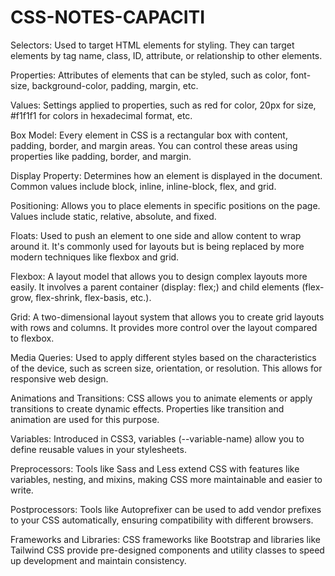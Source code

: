 # CSS-NOTES-CAPACITI

Selectors: Used to target HTML elements for styling. They can target elements by tag name, class, ID, attribute, or relationship to other elements.

Properties: Attributes of elements that can be styled, such as color, font-size, background-color, padding, margin, etc.

Values: Settings applied to properties, such as red for color, 20px for size, #f1f1f1 for colors in hexadecimal format, etc.

Box Model: Every element in CSS is a rectangular box with content, padding, border, and margin areas. You can control these areas using properties like padding, border, and margin.

Display Property: Determines how an element is displayed in the document. Common values include block, inline, inline-block, flex, and grid.

Positioning: Allows you to place elements in specific positions on the page. Values include static, relative, absolute, and fixed.

Floats: Used to push an element to one side and allow content to wrap around it. It's commonly used for layouts but is being replaced by more modern techniques like flexbox and grid.

Flexbox: A layout model that allows you to design complex layouts more easily. It involves a parent container (display: flex;) and child elements (flex-grow, flex-shrink, flex-basis, etc.).

Grid: A two-dimensional layout system that allows you to create grid layouts with rows and columns. It provides more control over the layout compared to flexbox.

Media Queries: Used to apply different styles based on the characteristics of the device, such as screen size, orientation, or resolution. This allows for responsive web design.

Animations and Transitions: CSS allows you to animate elements or apply transitions to create dynamic effects. Properties like transition and animation are used for this purpose.

Variables: Introduced in CSS3, variables (--variable-name) allow you to define reusable values in your stylesheets.

Preprocessors: Tools like Sass and Less extend CSS with features like variables, nesting, and mixins, making CSS more maintainable and easier to write.

Postprocessors: Tools like Autoprefixer can be used to add vendor prefixes to your CSS automatically, ensuring compatibility with different browsers.

Frameworks and Libraries: CSS frameworks like Bootstrap and libraries like Tailwind CSS provide pre-designed components and utility classes to speed up development and maintain consistency.
